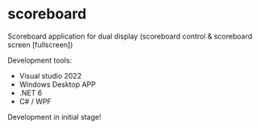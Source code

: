 # scoreboard
Scoreboard application for dual display (scoreboard control & scoreboard screen [fullscreen])

Development tools:
- Visual studio 2022
- Windows Desktop APP
- .NET 6 
- C# / WPF


Development in initial stage!